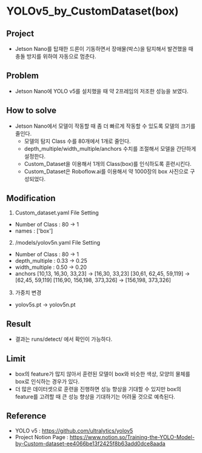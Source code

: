 # YOLOv5_by_CustomDataset(box)

## Project
- Jetson Nano를 탑재한 드론이 기동하면서 장애물(박스)을 탐지해서 발견했을 때 충돌 방지를 위하여 자동으로 멈춘다.

## Problem
- Jetson Nano에 YOLO v5를 설치했을 때 약 2프레임의 저조한 성능을 보였다.

## How to solve
- Jetson Nano에서 모델이 작동할 때 좀 더 빠르게 작동할 수 있도록 모델의 크기를 줄인다.
  - 모델의 탐지 Class 수를 80개에서 1개로 줄인다.
  - depth_multiple/width_multiple/anchors 수치를 조절해서 모델을 간단하게 설정한다.
  - Custom_Dataset을 이용해서 1개의 Class(box)를 인식하도록 훈련시킨다.
  - Custom_Dataset은 Roboflow.ai를 이용해서 약 1000장의 box 사진으로 구성되었다.

## Modification
1. Custom_dataset.yaml File Setting
  - Number of Class : 80 -> 1
  - names : ['box']
 
2. /models/yolov5n.yaml File Setting
  - Number of Class : 80 -> 1
  - depth_multiple : 0.33 -> 0.25
  - width_multiple : 0.50 -> 0.20
  - anchors
  [10,13, 16,30, 33,23] -> [16,30, 33,23]
  [30,61, 62,45, 59,119] -> [62,45, 59,119]
  [116,90, 156,198, 373,326] -> [156,198, 373,326]

3. 가중치 변경
  - yolov5s.pt -> yolov5n.pt

## Result
- 결과는 runs/detect/ 에서 확인이 가능하다.

## Limit
- box의 feature가 많지 않아서 훈련된 모델이 box와 비슷한 색상, 모양의 물체를 box로 인식하는 경우가 있다.
- 더 많은 데이터셋으로 훈련을 진행하면 성능 향상을 기대할 수 있지만 box의 feature를 고려할 때 큰 성능 향상을 기대하기는 어려울 것으로 예측된다.

## Reference
- YOLO v5 : https://github.com/ultralytics/yolov5
- Project Notion Page : https://www.notion.so/Training-the-YOLO-Model-by-Custom-dataset-ee4066be13f2425f8b63add0dce8aada
